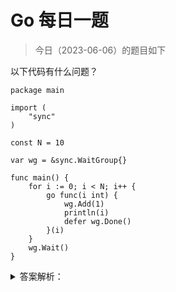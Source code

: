 # Go 每日一题

> 今日（2023-06-06）的题目如下

以下代码有什么问题？

```golang
package main

import (
	"sync"
)

const N = 10

var wg = &sync.WaitGroup{}

func main() {
	for i := 0; i < N; i++ {
		go func(i int) {
			wg.Add(1)
			println(i)
			defer wg.Done()
		}(i)
	}
	wg.Wait()
}
```


<details>
<summary>答案解析：</summary>
<div>

输出结果不唯一，代码存在风险, 所有 go 语句未必都能执行到。

这是使用 WaitGroup 经常犯下的错误！请各位同学多次运行就会发现输出都会不同甚至又出现报错的问题。 这是因为 go 执行太快了，导致 wg.Add(1) 还没有执行 main 函数就执行完毕了。wg.Add 的位置放错了。

改为下面代码试试：

```golang
package main

import (
	"sync"
)

const N = 10

var wg = &sync.WaitGroup{}

func main() {

    for i:= 0; i< N; i++ {
        wg.Add(1)
        go func(i int) {
            println(i)
            defer wg.Done()
        }(i)
    }

    wg.Wait()
}
```



</div>
</details>
